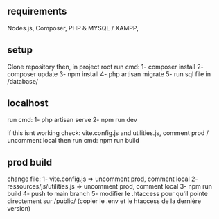 ## requirements
Nodes.js, Composer, PHP & MYSQL / XAMPP,

## setup
Clone repository then, in project root run cmd: 
1- composer install
2- composer update
3- npm install
4- php artisan migrate
5- run sql file in /database/

## localhost
run cmd:
1- php artisan serve
2- npm run dev

if this isnt working check: vite.config.js and utilities.js, comment prod / uncomment local then run cmd: npm run build

## prod build
change file:
1- vite.config.js => uncomment prod, comment local
2- ressources/js/utilities.js => uncomment prod, comment local
3- npm run build
4- push to main branch
5- modifier le .htaccess pour qu'il pointe directement sur /public/ (copier le .env et le htaccess de la dernière version)